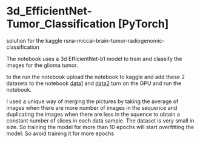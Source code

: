 # 3d_EfficientNet-Tumor_Classification [PyTorch]
solution for the kaggle rsna-miccai-brain-tumor-radiogenomic-classification

The notebook uses a 3d EfficientNet-b1 model to train and classify the images for the glioma tumor. 

to the run the notebook upload the notebook to kaggle and add these 2 datasets to the notebook [data1](https://www.kaggle.com/datasets/jonathanbesomi/rsna-miccai-png) and [data2](https://www.kaggle.com/competitions/rsna-miccai-brain-tumor-radiogenomic-classification/data) turn on the GPU and run the notebook.

I used a unique way of merging the pictures by taking the average of images when there are more number of images in the sequence and duplicating the images when there are less in the squence to obtain a constant number of slices in each data sample. 
The dataset is very small in size. So training the model for more than 10 epochs will start overfitting the model. So avoid training it for more epochs




